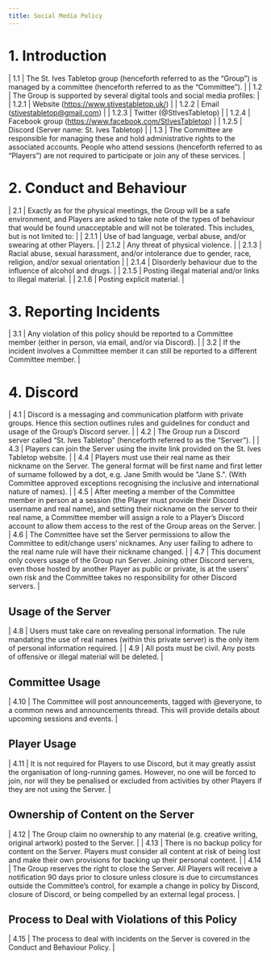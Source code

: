 ```yaml
---
title: Social Media Policy
---
```


# 1. Introduction

| 1.1   | The St. Ives Tabletop group (henceforth referred to as the “Group”) is managed by a committee (henceforth referred to as the “Committee”).                                                                                                   |
| 1.2   | The Group is supported by several digital tools and social media profiles:                                                                                                                                                                   |
| 1.2.1 | Website (https://www.stivestabletop.uk/)                                                                                                                                                                                                     |
| 1.2.2 | Email (stivestabletop@gmail.com)                                                                                                                                                                                                             |
| 1.2.3 | Twitter (@StIvesTabletop)                                                                                                                                                                                                                    |
| 1.2.4 | Facebook group (https://www.facebook.com/StIvesTabletop)                                                                                                                                                                                     |
| 1.2.5 | Discord (Server name: St. Ives Tabletop)                                                                                                                                                                                                     |
| 1.3   | The Committee are responsible for managing these and hold administrative rights to the associated accounts.  People who attend sessions (henceforth referred to as “Players”) are not required to participate or join any of these services. |

# 2. Conduct and Behaviour

| 2.1   | Exactly as for the physical meetings, the Group will be a safe environment, and Players are asked to take note of the types of behaviour that would be found unacceptable and will not be tolerated.  This includes, but is not limited to: |
| 2.1.1 | Use of bad language, verbal abuse, and/or swearing at other Players.                                                                                                                                                                        |
| 2.1.2 | Any threat of physical violence.                                                                                                                                                                                                            |
| 2.1.3 | Racial abuse, sexual harassment, and/or intolerance due to gender, race, religion, and/or sexual orientation                                                                                                                                |
| 2.1.4 | Disorderly behaviour due to the influence of alcohol and drugs.                                                                                                                                                                             |
| 2.1.5 | Posting illegal material and/or links to illegal material.                                                                                                                                                                                  |
| 2.1.6 | Posting explicit material.                                                                                                                                                                                                                  |

# 3. Reporting Incidents

| 3.1 | Any violation of this policy should be reported to a Committee member (either in person, via email, and/or via Discord). |
| 3.2 | If the incident involves a Committee member it can still be reported to a different Committee member.                    |

# 4. Discord

| 4.1 | Discord is a messaging and communication platform with private groups.  Hence this section outlines rules and guidelines for conduct and usage of the Group’s Discord server.                                                                                                                                                             |
| 4.2 | The Group run a Discord server called “St. Ives Tabletop” (henceforth referred to as the “Server”).                                                                                                                                                                                                                                       |
| 4.3 | Players can join the Server using the invite link provided on the St. Ives Tabletop website.                                                                                                                                                                                                                                              |
| 4.4 | Players must use their real name as their nickname on the Server.  The general format will be first name and first letter of surname followed by a dot, e.g. Jane Smith would be "Jane S.". (With Committee approved exceptions recognising the inclusive and international nature of names).                                             |
| 4.5 | After meeting a member of the Committee member in person at a session (the Player must provide their Discord username and real name), and setting their nickname on the server to their real name, a Committee member will assign a role to a Player’s Discord account to allow them access to the rest of the Group areas on the Server. |
| 4.6 | The Committee have set the Server permissions to allow the Committee to edit/change users’ nicknames.  Any user failing to adhere to the real name rule will have their nickname changed.                                                                                                                                                 |
| 4.7 | This document only covers usage of the Group run Server.  Joining other Discord servers, even those hosted by another Player as public or private, is at the users’ own risk and the Committee takes no responsibility for other Discord servers.                                                                                         |

## Usage of the Server

| 4.8 | Users must take care on revealing personal information.  The rule mandating the use of real names (within this private server) is the only item of personal information required. |
| 4.9 | All posts must be civil.  Any posts of offensive or illegal material will be deleted.                                                                                             |

## Committee Usage

| 4.10 | The Committee will post announcements, tagged with @everyone, to a common news and announcements thread.  This will provide details about upcoming sessions and events. |

## Player Usage

| 4.11 | It is not required for Players to use Discord, but it may greatly assist the organisation of long-running games.  However, no one will be forced to join, nor will they be penalised or excluded from activities by other Players if they are not using the Server. |

## Ownership of Content on the Server

| 4.12 | The Group claim no ownership to any material (e.g. creative writing, original artwork) posted to the Server.                                                                                                                                                                                                |
| 4.13 | There is no backup policy for content on the Server.  Players must consider all content at risk of being lost and make their own provisions for backing up their personal content.                                                                                                                          |
| 4.14 | The Group reserves the right to close the Server.  All Players will receive a notification 90 days prior to closure unless closure is due to circumstances outside the Committee’s control, for example a change in policy by Discord, closure of Discord, or being compelled by an external legal process. |

## Process to Deal with Violations of this Policy

| 4.15 | The process to deal with incidents on the Server is covered in the Conduct and Behaviour Policy. |
